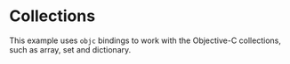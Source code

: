 # Collections

This example uses `objc` bindings to work with the Objective-C collections, such as array, set and dictionary.

